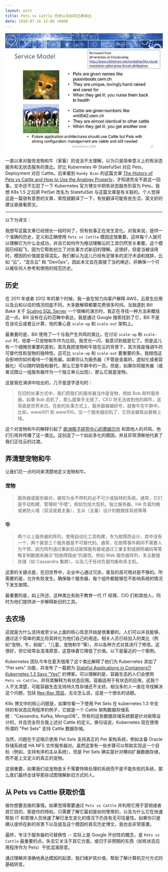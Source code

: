 ```yaml
---
layout: post
title: Pets vs Cattle 历史以及如何正确类比
date: 2018-07-26 15:08 +0800
---
```


![](images/pets-vs-cattle.jpg)

一直以来对服务宠物和牛（家畜）的说法不太理解，以为只是简单意义上的有状态服务和无状态服务的类比。好比 Kubernetes 中 StatefulSet 对应 Pets，Deployment 对应 Cattle。后来看到 `Randy Bias` 的这篇文章 [The History of Pets vs Cattle and How to Use the Analogy Properly](http://cloudscaling.com/blog/cloud-computing/the-history-of-pets-vs-cattle/)，才知道完全不是这一回事。文中还不忘怼了一下 Kubernetes 官方博文中把有状态服务形容为 Pets，我想 K8s 1.5 之后把 PetSet 改名为 StatefulSet 与这篇文章是有关联的。个人觉得这是一篇很有意思的文章，索性就翻译了一下，有些翻译可能有些生涩，英文好的建议直接看原文。

---

以下为译文：

我想写这篇文章已经很长一段时间了，但有些事正在发生变化。对我来说，提供一个准确的历史，定义和正确使用 `Pets vs Cattle` 模因这很重要。这样每个人就可以理解它为什么会成功，并且它如何作为推动理解云的工具仍然至关重要。这个模因已经起飞，因为它帮助创立了对处事方式新旧的理解。这很好，但是当被误用时，模因的价值就变得混乱。我们都认为这儿已经有足够多的泥泞术语和措辞，比如 “云”，“混合云” 和 “DevOps”。因此本文旨在直接了当的阐述，并确保一个可以被任何人参考和使用的规范历史。

## 历史

在 2011 年或者 2012 年的某个时候，我一直在努力向客户解释 AWS，云原生应用以及云和以往的情况彻底不同，大多数解释都要花费很多时间。当我遇到 Bill Bake 关于 [Scaling SQL Server](https://twitter.com/randybias/status/444306871545892864) 一个很棒的演示时，我正在寻找一种方法来概括这一点。Bill 没有在云的范畴中表达，我是通过 Google 搜索找到了它，Bill 不是在谈论云或者云计算，他的重心是 `scale-up` 和 `scale-out` 架构上。

最重要的是，Bill 使用了一个与我产生共鸣的类比。在讨论 `scale-up` 和 `scale-out` 时，他拿一只宠物和牛作为比较。我灵光一闪，我意识到就是它了。但是这儿有一个细微但重要的差别，首先我把宠物和牛放在云的背景下，其次我是强调牛的可替代性和宠物的独特性。这可比 `scale-up` 和 `scale-out` 要重要的多。我相信这会影响你如何看待一个服务器。如果你认为服务器（不管是金属的，虚拟化或者容器化）可以随时销毁和替代，那么它是牛群中的一员。但是，如果你将服务器（或者试图让一组服务器作为一个独立单元出现），那么它就是宠物。

这是我在演讲中给出的，几乎是逐字逐句的：


> 在旧的处事方式中，我们把我们的服务器当作是宠物，例如 Bob 邮件服务器，如果 Bob 宕机了，那么就束手无措了。CEO 将无法收到他的邮件，这简直是世界末日。在新的处事方式上，服务器被编好号，就像牛在牛群中。比如，www001 到 www100。当一个服务器宕机了，它将会被取出替换上线。


这个对宠物和牛的解释引起了 [欧洲核子研究中心的蒂姆贝尔](https://twitter.com/noggin143/status/354666097691205633) 和其他人的共鸣，他们引用并传播了这一类比。这创造了一个如此多化的模因，并且异常清晰地代表了我们正往云的过渡。

## 弄清楚宠物和牛

让我们花一点时间来清楚地定义宠物和牛。

### 宠物

> 服务器或服务器对，被视为永不停机的必不可少或独特的系统。通常，它们是手动构建、管理和“手喂”。例如包括大型机，独立服务器，HA 负载均衡或者防火墙（双活或者主备），主从（主备）设计的数据库系统等等

### 牛

> 两个以上服务器的阵列，使用自动化工具构建，专为故障而设计，其中没有一个，两个甚至三个服务器是不可替代的。通常，在故障事件期间不需要人为干预，因为阵列通过重新启动故障服务器或通过三重复制或擦除编码等策略复制数据来展示“绕故障路由”的属性。例如 Web 服务器阵列，多主数据存储（如 Cassandra 集群），以及几乎任何负载均衡和多主机。

这里的关键点是，在旧世界中，企业中心通过冗余，普及的高可用对是不够的。所需要的是，允许失败发生。确保每个服务器，每个组件都能够在不影响系统的情况下发生故障。

最重要的是，如上所述，这种类比有助于教育一代 IT 经理，CIO 们和其他人，同时为他们提供进一步解释新旧的工具。

## 去农场 

这就是为什么坚持或至少从上面的核心信息开始是很重要的。人们可以并且能够，通过这个简单的类比将其转化为他们自己的用途。相关人员已经加入的类比（例如“宠物，牛，蚂蚁”，“儿童，宠物和牛”等），并以各种方式对其进行了修改。这很好，但它经常会混淆原意，这意味着它降低了价值。以下是最近的一个案例。

Kubernetes 团队今年在夏天借用了这个类比解释了他们为 Kubernetes 添加了 "Pet sets" 功能，并发布了一篇题为 [Stateful Applications in Containers!? Kubernetes 1.3 Says “Yes!”](http://blog.kubernetes.io/2016/07/stateful-applications-in-containers-kubernetes.html) 的博客。可以理解的是，容器生态的人们会使用 `Pets vs Cattle`，并将其解释为有状态应用。容器适用于有状态的应用，这我个人不太清楚，可能容器生态支持持久性存储还不太好。相当多的人一直在寻找解决这个问题，包括 [Rex-Ray 项目](https://github.com/emccode/rexray)。无论怎么说，这是一个很长的话题。

K8s 博文中的核心问题是，如果你看一下使用 Pet Sets 在 kubernetes 1.3 中支持的有状态应用程序的例子，它就是一个 Cattle 架构数据存储系统："Cassandra, Kafka, MongoDB"。所有的这些数据存储系统都是针对故障设计的，并且完全符合我上述对 Cattle 的定义。换句话说，Kubernetes 现在使用所谓的 "Pet Sets" 支持 Cattle 数据存储。

当然，问题在于这暗示使用 Pet Sets 支持真正的 Pet 架构系统，例如主备 Oracle 存储系统或 HA NFS 文件服务器对。虽然这里有一些步骤可以帮助实现这一个目标（例如，支持有序的主从系统），但是 Pet Sets 确实是针对横向扩展数据存储，而不是上文定义的真正的宠物。

这很重要，如果我们说宠物是关于需要特殊处理的系统而不是不能失败的系统，那么我们最终会误导那些试图理解新旧方式的人。

## 从 Pets vs Cattle 获取价值

做你想要去做的事情。如果觉得需要通过 `Pets vs Cattle` 并利用它用于营销或者其它目的，那是你的特权。只需要了解它最初是如何使用的，以及为什么它在快速帮助 IT 和管理人员快速了解已发生变化的情况下仍具有无可估量性。如果你只是确认提供在新的背景下以及提及这个模因的真实历史博文，我也会非常感激。

最终，专注于服务器的可替换性 -- 实际上是 Google 开创性的概念，是 `Pets vs Cattle` 最重要的点。失去它关注于其它方面，或归于非预期的东西（如有状态应用程序作为 Pets）干扰混淆原意。

通过理解并准确地表达模因的起源，我们维护其价值，帮助了解计算机交付方式的基础转变。
